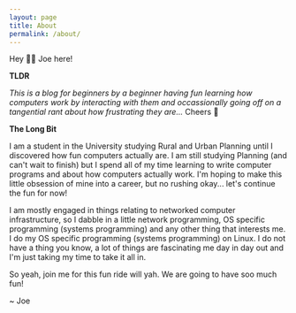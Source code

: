 ```yaml
---
layout: page
title: About
permalink: /about/
---
```


Hey 👋🏿  Joe here!

__TLDR__

*This is a blog for beginners by a beginner having fun learning how computers
work by interacting with them and occassionally going off on a tangential rant
about how frustrating they are...* Cheers 🥂

__The Long Bit__

I am a student in the University studying Rural and Urban Planning until I 
discovered how fun computers actually are.
I am still studying Planning (and can't wait to finish) but I spend all of my
time learning to write computer programs and about how computers actually work.
I'm hoping to make this little obsession of mine into a career, but no rushing okay...
let's continue the fun for now!

I am mostly engaged in things relating to networked computer infrastructure, so
I dabble in a little network programming, OS specific programming (systems
programming) and any other thing that interests me. I do my OS specific
programming (systems programming) on Linux. I do not have a thing you know,
a lot of things are fascinating me day in day out and I'm just taking my time to
take it all in.

So yeah, join me for this fun ride will yah. We are going to have soo much fun!

~ Joe
